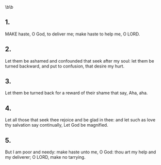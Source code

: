 \b\b
## 1.
MAKE haste, O God, to deliver me; make haste to help me, O LORD.
## 2.
Let them be ashamed and confounded that seek after my soul: let them be turned backward, and put to confusion, that desire my hurt.
## 3.
Let them be turned back for a reward of their shame that say, Aha, aha.
## 4.
Let all those that seek thee rejoice and be glad in thee: and let such as love thy salvation say continually, Let God be magnified.
## 5.
But I am poor and needy: make haste unto me, O God: thou art my help and my deliverer; O LORD, make no tarrying.

